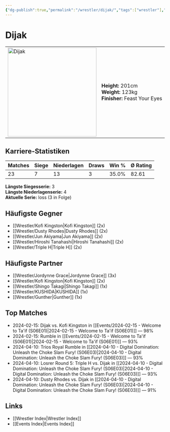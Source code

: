 ```yaml
---
{"dg-publish":true,"permalink":"/wrestler/dijak/","tags":["wrestler"],"noteIcon":"","created":"2025-08-11T09:33:18.364+02:00"}
---
```



# Dijak

<table>
<tr>
<td><img src="Dijak.png" width="280" alt="Dijak"></td>
<td>
<b>Height:</b> 201cm<br>
<b>Weight:</b> 123kg<br>
<b>Finisher:</b> Feast Your Eyes<br>
</td>
</tr>
</table>

## Karriere-Statistiken

| Matches | Siege | Niederlagen | Draws | Win % | Ø Rating |
|---------|-------|-------------|-------|-------|-----------|
| 23 | 7 | 13 | 3 | 35.0% | 82.61 |

**Längste Siegesserie:** 3<br>**Längste Niederlagenserie:** 4<br>**Aktuelle Serie:** loss (3 in Folge)


## Häufigste Gegner
- [[Wrestler/Kofi Kingston\|Kofi Kingston]] (2x)
- [[Wrestler/Dusty Rhodes\|Dusty Rhodes]] (2x)
- [[Wrestler/Jun Akiyama\|Jun Akiyama]] (2x)
- [[Wrestler/Hiroshi Tanahashi\|Hiroshi Tanahashi]] (2x)
- [[Wrestler/Triple H\|Triple H]] (2x)

## Häufigste Partner
- [[Wrestler/Jordynne Grace\|Jordynne Grace]] (3x)
- [[Wrestler/Kofi Kingston\|Kofi Kingston]] (2x)
- [[Wrestler/Shingo Takagi\|Shingo Takagi]] (1x)
- [[Wrestler/KUSHIDA\|KUSHIDA]] (1x)
- [[Wrestler/Gunther\|Gunther]] (1x)

## Top Matches
- 2024-02-15: Dijak vs. Kofi Kingston in [[Events/2024-02-15 - Welcome to Ta'if (S06E01)\|2024-02-15 - Welcome to Ta'if (S06E01)]] — 98%
- 2024-02-15: Rumble in [[Events/2024-02-15 - Welcome to Ta'if (S06E01)\|2024-02-15 - Welcome to Ta'if (S06E01)]] — 93%
- 2024-04-10: Trios Royal Rumble in [[2024-04-10 - Digital Domination: Unleash the Choke Slam Fury! (S06E03)\|2024-04-10 - Digital Domination: Unleash the Choke Slam Fury! (S06E03)]] — 93%
- 2024-04-10: Losrer Round 5: Triple H vs. Dijak in [[2024-04-10 - Digital Domination: Unleash the Choke Slam Fury! (S06E03)\|2024-04-10 - Digital Domination: Unleash the Choke Slam Fury! (S06E03)]] — 93%
- 2024-04-10: Dusty Rhodes vs. Dijak in [[2024-04-10 - Digital Domination: Unleash the Choke Slam Fury! (S06E03)\|2024-04-10 - Digital Domination: Unleash the Choke Slam Fury! (S06E03)]] — 91%

## Links
- [[Wrestler Index\|Wrestler Index]]
- [[Events Index\|Events Index]]
